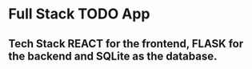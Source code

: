# Full Stack TODO App
## Tech Stack REACT for the frontend, FLASK for the backend and SQLite as the database.
